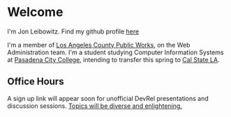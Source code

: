 # Welcome

I'm Jon Leibowitz. Find my github profile [here](https://github.com/jleibowitz-lacpw)

I'm a member of [Los Angeles County Public Works](https://pw.lacounty.gov), on the Web Administration team. I'm a student studying Computer Information Systems at [Pasadena City College](https://pasadena.edu), intending to transfer this spring to [Cal State LA](https://calstatela.edu). 
## Office Hours

A sign up link will appear soon for unofficial DevRel presentations and discussion sessions. [Topics will be diverse and enlightening.](https://github.com/jleibowitz-lacpw/marp-presentations)

